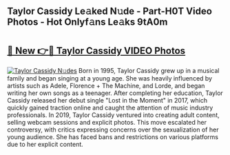 ## Taylor Cassidy Le𝚊ked N𝚞de - Part-H0T Video Photos - Hot Onlyf𝚊ns Le𝚊ks 9tA0m

# <h2><a href="http://ac14235.deff.icu/?id=Taylor+Cassidy">🔗 New 👉🔴 Taylor Cassidy VIDEO Photos</a></h2>

[![Taylor Cassidy N𝚞des](https://i.imgur.com/rIISA9y.gif)](http://ac14235.deff.icu/?id=Taylor+Cassidy)
Born in 1995, Taylor Cassidy grew up in a musical family and began singing at a young age. She was heavily influenced by artists such as Adele, Florence + The Machine, and Lorde, and began writing her own songs as a teenager. After completing her education, Taylor Cassidy released her debut single "Lost in the Moment" in 2017, which quickly gained traction online and caught the attention of music industry professionals. In 2019, Taylor Cassidy ventured into creating adult content, selling webcam sessions and explicit photos. This move escalated her controversy, with critics expressing concerns over the sexualization of her young audience. She has faced bans and restrictions on various platforms due to her explicit content.
